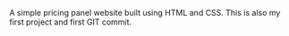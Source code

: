 A simple pricing panel website built using HTML and CSS. 
This is also my first project and first GIT commit.
